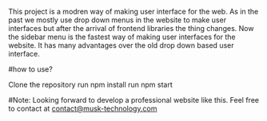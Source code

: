 This project is a modren way of making user interface for the web. As in the past we mostly use drop down menus in the website to make user interfaces but after the arrival of frontend libraries the thing changes. Now the sidebar menu is the fastest way of making user interfaces for the website. It has many advantages over the old drop down based user interface.     

#how to use?

Clone the repository 
run npm install
run npm start


#Note: Looking forward to develop a professional website like this. Feel free to contact at contact@musk-technology.com
